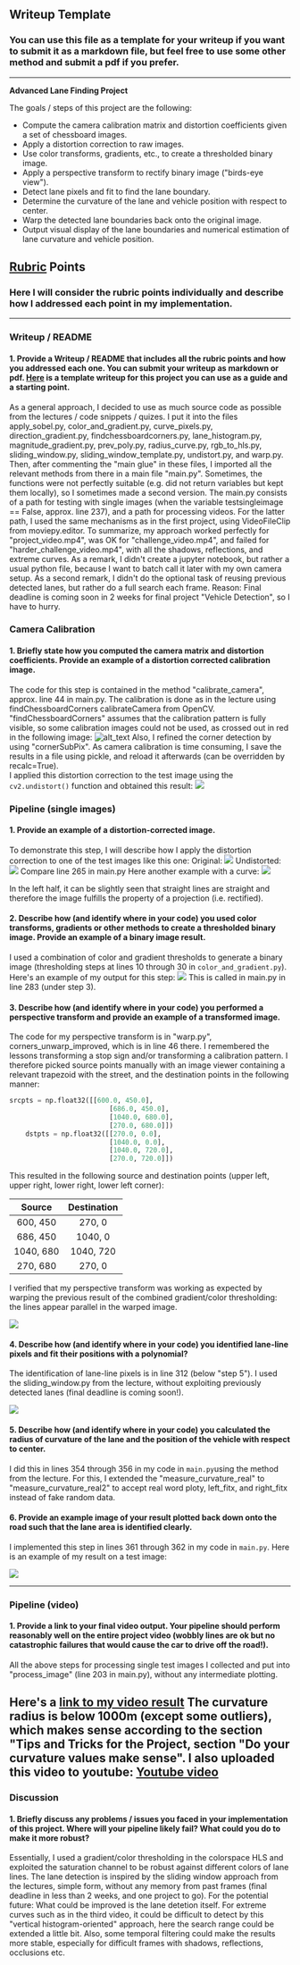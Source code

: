 ## Writeup Template

### You can use this file as a template for your writeup if you want to submit it as a markdown file, but feel free to use some other method and submit a pdf if you prefer.

---

**Advanced Lane Finding Project**

The goals / steps of this project are the following:

* Compute the camera calibration matrix and distortion coefficients given a set of chessboard images.
* Apply a distortion correction to raw images.
* Use color transforms, gradients, etc., to create a thresholded binary image.
* Apply a perspective transform to rectify binary image ("birds-eye view").
* Detect lane pixels and fit to find the lane boundary.
* Determine the curvature of the lane and vehicle position with respect to center.
* Warp the detected lane boundaries back onto the original image.
* Output visual display of the lane boundaries and numerical estimation of lane curvature and vehicle position.

[//]: # (Image References)

[image1]: ./examples/undistort_output.png "Undistorted"
[image2]: ./test_images/test1.jpg "Road Transformed"
[image3]: ./examples/binary_combo_example.jpg "Binary Example"
[image4]: ./examples/warped_straight_lines.jpg "Warp Example"
[image5]: ./examples/color_fit_lines.jpg "Fit Visual"
[image6]: ./examples/example_output.jpg "Output"
[video1]: ./project_video.mp4 "Video"

## [Rubric](https://review.udacity.com/#!/rubrics/571/view) Points

### Here I will consider the rubric points individually and describe how I addressed each point in my implementation.  

---

### Writeup / README

#### 1. Provide a Writeup / README that includes all the rubric points and how you addressed each one.  You can submit your writeup as markdown or pdf.  [Here](https://github.com/udacity/CarND-Advanced-Lane-Lines/blob/master/writeup_template.md) is a template writeup for this project you can use as a guide and a starting point.  

As a general approach, I decided to use as much source code as possible from the lectures / code snippets / quizes. I put it into the files apply_sobel.py, color_and_gradient.py, curve_pixels.py, direction_gradient.py, findchessboardcorners.py, lane_histogram.py, magnitude_gradient.py, prev_poly.py, radius_curve.py, rgb_to_hls.py, sliding_window.py, sliding_window_template.py, undistort.py, and warp.py.
Then, after commenting the "main glue" in these files, I imported all the relevant methods from there in a main file "main.py". Sometimes, the functions were not perfectly suitable (e.g. did not return variables but kept them locally), so I sometimes made  a second version.
The main.py consists of a path for testing with single images (when the variable testsingleimage == False, approx. line 237), and a path for processing videos. For the latter path, I used the same mechanisms as in the first project, using VideoFileClip from moviepy.editor. To summarize, my approach worked perfectly for "project_video.mp4", was OK for "challenge_video.mp4", and failed for "harder_challenge_video.mp4", with all the shadows, reflections, and extreme curves.
As a remark, I didn't create a jupyter notebook, but rather a usual python file, because I want to batch call it later with my own camera setup.
As a second remark, I didn't do the optional task of reusing previous detected lanes, but rather do a full search each frame. Reason: Final deadline is coming soon in 2 weeks for final project "Vehicle Detection", so I have to hurry.

### Camera Calibration

#### 1. Briefly state how you computed the camera matrix and distortion coefficients. Provide an example of a distortion corrected calibration image.

The code for this step is contained in the method "calibrate_camera", approx. line 44 in main.py. The calibration is done as in the lecture using findChessboardCorners calibrateCamera from OpenCV.
"findChessboardCorners" assumes that the calibration pattern is fully visible, so some calibration images could not be used, as crossed out in red in the following image:
![alt_text](./report_images/figure01.png) 
Also, I refined the corner detection by using "cornerSubPix". As camera calibration is time consuming, I save the results in a file using pickle, and reload it afterwards (can be overridden by recalc=True).  
 I applied this distortion correction to the test image using the `cv2.undistort()` function and obtained this result: 
![](./report_images/figure02.png) 

### Pipeline (single images)

#### 1. Provide an example of a distortion-corrected image.

To demonstrate this step, I will describe how I apply the distortion correction to one of the test images like this one:
Original:
![](./test_images/straight_lines1.jpg)
Undistorted:
![](./undistorted.png) 
Compare line 265 in main.py
Here another example with a curve:
![](./report_images/figure03.png) 

In the left half, it can be slightly seen that straight lines are straight and therefore the image fulfills the property of a projection (i.e. rectified).

#### 2. Describe how (and identify where in your code) you used color transforms, gradients or other methods to create a thresholded binary image.  Provide an example of a binary image result.

I used a combination of color and gradient thresholds to generate a binary image (thresholding steps at lines 10 through 30 in `color_and_gradient.py`).  Here's an example of my output for this step:
![](./report_images/figure04.png) 
This is called in main.py in line 283 (under step 3).
#### 3. Describe how (and identify where in your code) you performed a perspective transform and provide an example of a transformed image.

The code for my perspective transform is in "warp.py", corners_unwarp_improved, which is in line 46 there. I remembered the lessons transforming a stop sign and/or transforming a calibration pattern. I therefore picked source points manually with an image viewer containing a relevant trapezoid with the street,  and the destination points in the following manner:

```python
srcpts = np.float32([[600.0, 450.0],
                         [686.0, 450.0],
                         [1040.0, 680.0],
                         [270.0, 680.0]])
    dstpts = np.float32([[270.0, 0.0],
                         [1040.0, 0.0],
                         [1040.0, 720.0],
                         [270.0, 720.0]])
```

This resulted in the following source and destination points (upper left, upper right, lower right, lower left corner):

| Source        | Destination   | 
|:-------------:|:-------------:| 
| 600, 450      | 270, 0        | 
| 686, 450      | 1040, 0      |
| 1040, 680     | 1040, 720      |
| 270, 680      | 270, 0        |

I verified that my perspective transform was working as expected by warping the previous result of the combined gradient/color thresholding: the lines appear parallel in the warped image.

![](./report_images/figure06.png) 

#### 4. Describe how (and identify where in your code) you identified lane-line pixels and fit their positions with a polynomial?

The identification of lane-line pixels is in line 312 (below "step 5"). I used the sliding_window.py from the lecture, without exploiting previously detected lanes (final deadline is coming soon!).

![](./report_images/figure08.png) 

#### 5. Describe how (and identify where in your code) you calculated the radius of curvature of the lane and the position of the vehicle with respect to center.

I did this in lines 354 through 356 in my code in `main.py`using the method from the lecture. For this, I extended the "measure_curvature_real" to "measure_curvature_real2" to accept real word ploty, left_fitx, and right_fitx instead of fake random data.

#### 6. Provide an example image of your result plotted back down onto the road such that the lane area is identified clearly.

I implemented this step in lines 361 through 362 in my code in `main.py`.  Here is an example of my result on a test image:

![](./report_images/figure09.png)

---

### Pipeline (video)

#### 1. Provide a link to your final video output.  Your pipeline should perform reasonably well on the entire project video (wobbly lines are ok but no catastrophic failures that would cause the car to drive off the road!).

All the above steps for processing single test images I collected and put into "process_image" (line 203 in main.py), without any intermediate plotting.

Here's a [link to my video result](./output_videos/project_video_output.mp4)
The curvature radius is below 1000m (except some outliers), which makes sense according to the section "Tips and Tricks for the Project, section "Do your curvature values make sense". 
I also uploaded this video to youtube:
 [Youtube video](https://youtu.be/FyNnHMniWA0) 
[]() 
---

### Discussion

#### 1. Briefly discuss any problems / issues you faced in your implementation of this project.  Where will your pipeline likely fail?  What could you do to make it more robust?

Essentially, I used a gradient/color thresholding in the colorspace HLS and exploited the saturation channel to be robust against different colors of lane lines.
The lane detection is inspired by the sliding window approach from the lectures, simple form, without any memory from past frames (final deadline in less than 2 weeks, and one project to go).
For the potential future: What could be improved is the lane detetion itself. For extreme curves such as in the third video, it could be difficult to detect by this "vertical histogram-oriented" approach, here the search range could be extended a little bit. Also, some temporal filtering could make the results more stable, especially for difficult frames with shadows, reflections, occlusions etc.
